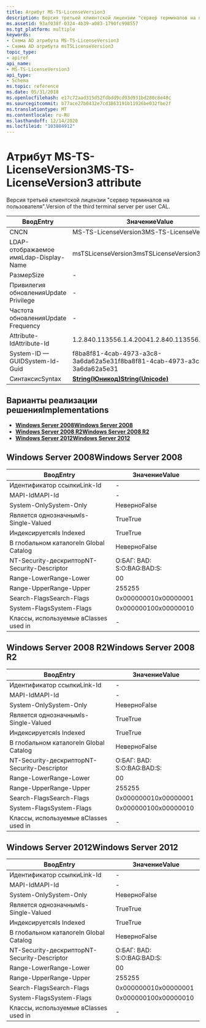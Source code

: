 ```yaml
---
title: Атрибут MS-TS-LicenseVersion3
description: Версия третьей клиентской лицензии "сервер терминалов на пользователя".
ms.assetid: 93af038f-0324-4b39-a083-1790fc998557
ms.tgt_platform: multiple
keywords:
- Схема AD атрибута MS-TS-LicenseVersion3
- Схема AD атрибута msTSLicenseVersion3
topic_type:
- apiref
api_name:
- MS-TS-LicenseVersion3
api_type:
- Schema
ms.topic: reference
ms.date: 05/31/2018
ms.openlocfilehash: e17c72aad315d52fdbdd9cd93d931bd280c8e48c
ms.sourcegitcommit: b77ace27b0432e7cd3863191b11926be032fbe2f
ms.translationtype: MT
ms.contentlocale: ru-RU
ms.lasthandoff: 12/14/2020
ms.locfileid: "103804912"
---
```

# <a name="ms-ts-licenseversion3-attribute"></a><span data-ttu-id="7b8b7-105">Атрибут MS-TS-LicenseVersion3</span><span class="sxs-lookup"><span data-stu-id="7b8b7-105">MS-TS-LicenseVersion3 attribute</span></span>

<span data-ttu-id="7b8b7-106">Версия третьей клиентской лицензии "сервер терминалов на пользователя".</span><span class="sxs-lookup"><span data-stu-id="7b8b7-106">Version of the third terminal server per user CAL.</span></span>



| <span data-ttu-id="7b8b7-107">Ввод</span><span class="sxs-lookup"><span data-stu-id="7b8b7-107">Entry</span></span> | <span data-ttu-id="7b8b7-108">Значение</span><span class="sxs-lookup"><span data-stu-id="7b8b7-108">Value</span></span> |
|-------------------|---------------------------------------------|
| <span data-ttu-id="7b8b7-109">CN</span><span class="sxs-lookup"><span data-stu-id="7b8b7-109">CN</span></span>                | <span data-ttu-id="7b8b7-110">MS-TS-LicenseVersion3</span><span class="sxs-lookup"><span data-stu-id="7b8b7-110">MS-TS-LicenseVersion3</span></span>                       |
| <span data-ttu-id="7b8b7-111">LDAP-отображаемое имя</span><span class="sxs-lookup"><span data-stu-id="7b8b7-111">Ldap-Display-Name</span></span> | <span data-ttu-id="7b8b7-112">msTSLicenseVersion3</span><span class="sxs-lookup"><span data-stu-id="7b8b7-112">msTSLicenseVersion3</span></span>                         |
| <span data-ttu-id="7b8b7-113">Размер</span><span class="sxs-lookup"><span data-stu-id="7b8b7-113">Size</span></span>              | \-                                          |
| <span data-ttu-id="7b8b7-114">Привилегия обновления</span><span class="sxs-lookup"><span data-stu-id="7b8b7-114">Update Privilege</span></span>  | \-                                          |
| <span data-ttu-id="7b8b7-115">Частота обновления</span><span class="sxs-lookup"><span data-stu-id="7b8b7-115">Update Frequency</span></span>  | \-                                          |
| <span data-ttu-id="7b8b7-116">Attribute-Id</span><span class="sxs-lookup"><span data-stu-id="7b8b7-116">Attribute-Id</span></span>      | <span data-ttu-id="7b8b7-117">1.2.840.113556.1.4.2004</span><span class="sxs-lookup"><span data-stu-id="7b8b7-117">1.2.840.113556.1.4.2004</span></span>                     |
| <span data-ttu-id="7b8b7-118">System-ID — GUID</span><span class="sxs-lookup"><span data-stu-id="7b8b7-118">System-Id-Guid</span></span>    | <span data-ttu-id="7b8b7-119">f8ba8f81-4cab-4973-a3c8-3a6da62a5e31</span><span class="sxs-lookup"><span data-stu-id="7b8b7-119">f8ba8f81-4cab-4973-a3c8-3a6da62a5e31</span></span>        |
| <span data-ttu-id="7b8b7-120">Синтаксис</span><span class="sxs-lookup"><span data-stu-id="7b8b7-120">Syntax</span></span>            | [<span data-ttu-id="7b8b7-121">**String(Юникод)**</span><span class="sxs-lookup"><span data-stu-id="7b8b7-121">**String(Unicode)**</span></span>](s-string-unicode.md) |



## <a name="implementations"></a><span data-ttu-id="7b8b7-122">Варианты реализации решения</span><span class="sxs-lookup"><span data-stu-id="7b8b7-122">Implementations</span></span>

-   [<span data-ttu-id="7b8b7-123">**Windows Server 2008**</span><span class="sxs-lookup"><span data-stu-id="7b8b7-123">**Windows Server 2008**</span></span>](#windows-server-2008)
-   [<span data-ttu-id="7b8b7-124">**Windows Server 2008 R2**</span><span class="sxs-lookup"><span data-stu-id="7b8b7-124">**Windows Server 2008 R2**</span></span>](#windows-server-2008-r2)
-   [<span data-ttu-id="7b8b7-125">**Windows Server 2012**</span><span class="sxs-lookup"><span data-stu-id="7b8b7-125">**Windows Server 2012**</span></span>](#windows-server-2012)

## <a name="windows-server-2008"></a><span data-ttu-id="7b8b7-126">Windows Server 2008</span><span class="sxs-lookup"><span data-stu-id="7b8b7-126">Windows Server 2008</span></span>



| <span data-ttu-id="7b8b7-127">Ввод</span><span class="sxs-lookup"><span data-stu-id="7b8b7-127">Entry</span></span> | <span data-ttu-id="7b8b7-128">Значение</span><span class="sxs-lookup"><span data-stu-id="7b8b7-128">Value</span></span> |
|------------------------|--------------|
| <span data-ttu-id="7b8b7-129">Идентификатор ссылки</span><span class="sxs-lookup"><span data-stu-id="7b8b7-129">Link-Id</span></span>                | \-           |
| <span data-ttu-id="7b8b7-130">MAPI-Id</span><span class="sxs-lookup"><span data-stu-id="7b8b7-130">MAPI-Id</span></span>                | \-           |
| <span data-ttu-id="7b8b7-131">System-Only</span><span class="sxs-lookup"><span data-stu-id="7b8b7-131">System-Only</span></span>            | <span data-ttu-id="7b8b7-132">Неверно</span><span class="sxs-lookup"><span data-stu-id="7b8b7-132">False</span></span>        |
| <span data-ttu-id="7b8b7-133">Является однозначным</span><span class="sxs-lookup"><span data-stu-id="7b8b7-133">Is-Single-Valued</span></span>       | <span data-ttu-id="7b8b7-134">True</span><span class="sxs-lookup"><span data-stu-id="7b8b7-134">True</span></span>         |
| <span data-ttu-id="7b8b7-135">Индексируется</span><span class="sxs-lookup"><span data-stu-id="7b8b7-135">Is Indexed</span></span>             | <span data-ttu-id="7b8b7-136">True</span><span class="sxs-lookup"><span data-stu-id="7b8b7-136">True</span></span>         |
| <span data-ttu-id="7b8b7-137">В глобальном каталоге</span><span class="sxs-lookup"><span data-stu-id="7b8b7-137">In Global Catalog</span></span>      | <span data-ttu-id="7b8b7-138">Неверно</span><span class="sxs-lookup"><span data-stu-id="7b8b7-138">False</span></span>        |
| <span data-ttu-id="7b8b7-139">NT-Security-дескриптор</span><span class="sxs-lookup"><span data-stu-id="7b8b7-139">NT-Security-Descriptor</span></span> | <span data-ttu-id="7b8b7-140">О:БАГ: BAD: S:</span><span class="sxs-lookup"><span data-stu-id="7b8b7-140">O:BAG:BAD:S:</span></span> |
| <span data-ttu-id="7b8b7-141">Range-Lower</span><span class="sxs-lookup"><span data-stu-id="7b8b7-141">Range-Lower</span></span>            | <span data-ttu-id="7b8b7-142">0</span><span class="sxs-lookup"><span data-stu-id="7b8b7-142">0</span></span>            |
| <span data-ttu-id="7b8b7-143">Range-Upper</span><span class="sxs-lookup"><span data-stu-id="7b8b7-143">Range-Upper</span></span>            | <span data-ttu-id="7b8b7-144">255</span><span class="sxs-lookup"><span data-stu-id="7b8b7-144">255</span></span>          |
| <span data-ttu-id="7b8b7-145">Search-Flags</span><span class="sxs-lookup"><span data-stu-id="7b8b7-145">Search-Flags</span></span>           | <span data-ttu-id="7b8b7-146">0x00000001</span><span class="sxs-lookup"><span data-stu-id="7b8b7-146">0x00000001</span></span>   |
| <span data-ttu-id="7b8b7-147">System-Flags</span><span class="sxs-lookup"><span data-stu-id="7b8b7-147">System-Flags</span></span>           | <span data-ttu-id="7b8b7-148">0x00000010</span><span class="sxs-lookup"><span data-stu-id="7b8b7-148">0x00000010</span></span>   |
| <span data-ttu-id="7b8b7-149">Классы, используемые в</span><span class="sxs-lookup"><span data-stu-id="7b8b7-149">Classes used in</span></span>        | \-           |



## <a name="windows-server-2008-r2"></a><span data-ttu-id="7b8b7-150">Windows Server 2008 R2</span><span class="sxs-lookup"><span data-stu-id="7b8b7-150">Windows Server 2008 R2</span></span>



| <span data-ttu-id="7b8b7-151">Ввод</span><span class="sxs-lookup"><span data-stu-id="7b8b7-151">Entry</span></span> | <span data-ttu-id="7b8b7-152">Значение</span><span class="sxs-lookup"><span data-stu-id="7b8b7-152">Value</span></span> |
|------------------------|--------------|
| <span data-ttu-id="7b8b7-153">Идентификатор ссылки</span><span class="sxs-lookup"><span data-stu-id="7b8b7-153">Link-Id</span></span>                | \-           |
| <span data-ttu-id="7b8b7-154">MAPI-Id</span><span class="sxs-lookup"><span data-stu-id="7b8b7-154">MAPI-Id</span></span>                | \-           |
| <span data-ttu-id="7b8b7-155">System-Only</span><span class="sxs-lookup"><span data-stu-id="7b8b7-155">System-Only</span></span>            | <span data-ttu-id="7b8b7-156">Неверно</span><span class="sxs-lookup"><span data-stu-id="7b8b7-156">False</span></span>        |
| <span data-ttu-id="7b8b7-157">Является однозначным</span><span class="sxs-lookup"><span data-stu-id="7b8b7-157">Is-Single-Valued</span></span>       | <span data-ttu-id="7b8b7-158">True</span><span class="sxs-lookup"><span data-stu-id="7b8b7-158">True</span></span>         |
| <span data-ttu-id="7b8b7-159">Индексируется</span><span class="sxs-lookup"><span data-stu-id="7b8b7-159">Is Indexed</span></span>             | <span data-ttu-id="7b8b7-160">True</span><span class="sxs-lookup"><span data-stu-id="7b8b7-160">True</span></span>         |
| <span data-ttu-id="7b8b7-161">В глобальном каталоге</span><span class="sxs-lookup"><span data-stu-id="7b8b7-161">In Global Catalog</span></span>      | <span data-ttu-id="7b8b7-162">Неверно</span><span class="sxs-lookup"><span data-stu-id="7b8b7-162">False</span></span>        |
| <span data-ttu-id="7b8b7-163">NT-Security-дескриптор</span><span class="sxs-lookup"><span data-stu-id="7b8b7-163">NT-Security-Descriptor</span></span> | <span data-ttu-id="7b8b7-164">О:БАГ: BAD: S:</span><span class="sxs-lookup"><span data-stu-id="7b8b7-164">O:BAG:BAD:S:</span></span> |
| <span data-ttu-id="7b8b7-165">Range-Lower</span><span class="sxs-lookup"><span data-stu-id="7b8b7-165">Range-Lower</span></span>            | <span data-ttu-id="7b8b7-166">0</span><span class="sxs-lookup"><span data-stu-id="7b8b7-166">0</span></span>            |
| <span data-ttu-id="7b8b7-167">Range-Upper</span><span class="sxs-lookup"><span data-stu-id="7b8b7-167">Range-Upper</span></span>            | <span data-ttu-id="7b8b7-168">255</span><span class="sxs-lookup"><span data-stu-id="7b8b7-168">255</span></span>          |
| <span data-ttu-id="7b8b7-169">Search-Flags</span><span class="sxs-lookup"><span data-stu-id="7b8b7-169">Search-Flags</span></span>           | <span data-ttu-id="7b8b7-170">0x00000001</span><span class="sxs-lookup"><span data-stu-id="7b8b7-170">0x00000001</span></span>   |
| <span data-ttu-id="7b8b7-171">System-Flags</span><span class="sxs-lookup"><span data-stu-id="7b8b7-171">System-Flags</span></span>           | <span data-ttu-id="7b8b7-172">0x00000010</span><span class="sxs-lookup"><span data-stu-id="7b8b7-172">0x00000010</span></span>   |
| <span data-ttu-id="7b8b7-173">Классы, используемые в</span><span class="sxs-lookup"><span data-stu-id="7b8b7-173">Classes used in</span></span>        | \-           |



## <a name="windows-server-2012"></a><span data-ttu-id="7b8b7-174">Windows Server 2012</span><span class="sxs-lookup"><span data-stu-id="7b8b7-174">Windows Server 2012</span></span>



| <span data-ttu-id="7b8b7-175">Ввод</span><span class="sxs-lookup"><span data-stu-id="7b8b7-175">Entry</span></span> | <span data-ttu-id="7b8b7-176">Значение</span><span class="sxs-lookup"><span data-stu-id="7b8b7-176">Value</span></span> |
|------------------------|--------------|
| <span data-ttu-id="7b8b7-177">Идентификатор ссылки</span><span class="sxs-lookup"><span data-stu-id="7b8b7-177">Link-Id</span></span>                | \-           |
| <span data-ttu-id="7b8b7-178">MAPI-Id</span><span class="sxs-lookup"><span data-stu-id="7b8b7-178">MAPI-Id</span></span>                | \-           |
| <span data-ttu-id="7b8b7-179">System-Only</span><span class="sxs-lookup"><span data-stu-id="7b8b7-179">System-Only</span></span>            | <span data-ttu-id="7b8b7-180">Неверно</span><span class="sxs-lookup"><span data-stu-id="7b8b7-180">False</span></span>        |
| <span data-ttu-id="7b8b7-181">Является однозначным</span><span class="sxs-lookup"><span data-stu-id="7b8b7-181">Is-Single-Valued</span></span>       | <span data-ttu-id="7b8b7-182">True</span><span class="sxs-lookup"><span data-stu-id="7b8b7-182">True</span></span>         |
| <span data-ttu-id="7b8b7-183">Индексируется</span><span class="sxs-lookup"><span data-stu-id="7b8b7-183">Is Indexed</span></span>             | <span data-ttu-id="7b8b7-184">True</span><span class="sxs-lookup"><span data-stu-id="7b8b7-184">True</span></span>         |
| <span data-ttu-id="7b8b7-185">В глобальном каталоге</span><span class="sxs-lookup"><span data-stu-id="7b8b7-185">In Global Catalog</span></span>      | <span data-ttu-id="7b8b7-186">Неверно</span><span class="sxs-lookup"><span data-stu-id="7b8b7-186">False</span></span>        |
| <span data-ttu-id="7b8b7-187">NT-Security-дескриптор</span><span class="sxs-lookup"><span data-stu-id="7b8b7-187">NT-Security-Descriptor</span></span> | <span data-ttu-id="7b8b7-188">О:БАГ: BAD: S:</span><span class="sxs-lookup"><span data-stu-id="7b8b7-188">O:BAG:BAD:S:</span></span> |
| <span data-ttu-id="7b8b7-189">Range-Lower</span><span class="sxs-lookup"><span data-stu-id="7b8b7-189">Range-Lower</span></span>            | <span data-ttu-id="7b8b7-190">0</span><span class="sxs-lookup"><span data-stu-id="7b8b7-190">0</span></span>            |
| <span data-ttu-id="7b8b7-191">Range-Upper</span><span class="sxs-lookup"><span data-stu-id="7b8b7-191">Range-Upper</span></span>            | <span data-ttu-id="7b8b7-192">255</span><span class="sxs-lookup"><span data-stu-id="7b8b7-192">255</span></span>          |
| <span data-ttu-id="7b8b7-193">Search-Flags</span><span class="sxs-lookup"><span data-stu-id="7b8b7-193">Search-Flags</span></span>           | <span data-ttu-id="7b8b7-194">0x00000001</span><span class="sxs-lookup"><span data-stu-id="7b8b7-194">0x00000001</span></span>   |
| <span data-ttu-id="7b8b7-195">System-Flags</span><span class="sxs-lookup"><span data-stu-id="7b8b7-195">System-Flags</span></span>           | <span data-ttu-id="7b8b7-196">0x00000010</span><span class="sxs-lookup"><span data-stu-id="7b8b7-196">0x00000010</span></span>   |
| <span data-ttu-id="7b8b7-197">Классы, используемые в</span><span class="sxs-lookup"><span data-stu-id="7b8b7-197">Classes used in</span></span>        | \-           |



 

 




